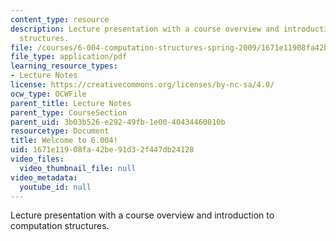```yaml
---
content_type: resource
description: Lecture presentation with a course overview and introduction to computation
  structures.
file: /courses/6-004-computation-structures-spring-2009/1671e11908fa42be91d32f447db24128_MIT6_004s09_lec01.pdf
file_type: application/pdf
learning_resource_types:
- Lecture Notes
license: https://creativecommons.org/licenses/by-nc-sa/4.0/
ocw_type: OCWFile
parent_title: Lecture Notes
parent_type: CourseSection
parent_uid: 3b03b526-e292-49fb-1e00-40434460010b
resourcetype: Document
title: Welcome to 6.004!
uid: 1671e119-08fa-42be-91d3-2f447db24128
video_files:
  video_thumbnail_file: null
video_metadata:
  youtube_id: null
---
```

Lecture presentation with a course overview and introduction to computation structures.